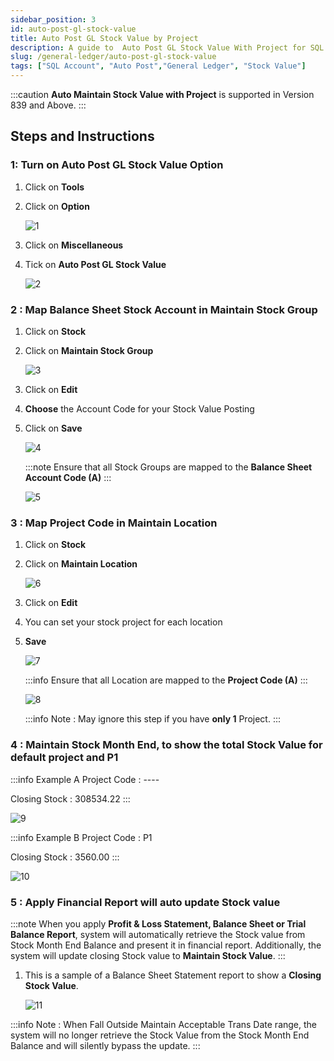 ```yaml
---
sidebar_position: 3
id: auto-post-gl-stock-value
title: Auto Post GL Stock Value by Project
description: A guide to  Auto Post GL Stock Value With Project for SQL Account
slug: /general-ledger/auto-post-gl-stock-value
tags: ["SQL Account", "Auto Post","General Ledger", "Stock Value"]
---
```


:::caution
**Auto Maintain Stock Value with Project** is supported in Version 839 and Above.
:::

## Steps and Instructions

### 1: Turn on Auto Post GL Stock Value Option

1. Click on **Tools**

2. Click on **Option**

    ![1](../../static/img/general-ledger/auto-post-gl-stock-value/1.png)

3. Click on **Miscellaneous**

4. Tick on **Auto Post GL Stock Value**

    ![2](../../static/img/general-ledger/auto-post-gl-stock-value/2.png)

### 2 : Map Balance Sheet Stock Account in Maintain Stock Group

1. Click on **Stock**

2. Click on **Maintain Stock Group**

    ![3](../../static/img/general-ledger/auto-post-gl-stock-value/3.png)

3. Click on **Edit**

4. **Choose** the Account Code for your Stock Value Posting

5. Click on **Save**

    ![4](../../static/img/general-ledger/auto-post-gl-stock-value/4.png)

    :::note
    Ensure that all Stock Groups are mapped to the **Balance Sheet Account Code (A)**
    :::

    ![5](../../static/img/general-ledger/auto-post-gl-stock-value/5.png)

### 3 : Map Project Code in Maintain Location

1. Click on **Stock**

2. Click on **Maintain Location**

    ![6](../../static/img/general-ledger/auto-post-gl-stock-value/6.png)

3. Click on **Edit**

4. You can set your stock project for each location

5. **Save**

    ![7](../../static/img/general-ledger/auto-post-gl-stock-value/7.png)

    :::info
    Ensure that all Location are mapped to the **Project Code (A)**
    :::

    ![8](../../static/img/general-ledger/auto-post-gl-stock-value/8.png)

    :::info
    Note : May ignore this step if you have **only 1** Project.
    :::

### 4 : Maintain Stock Month End, to show the total Stock Value for default project and P1

:::info Example A
Project Code : ----

Closing Stock : 308534.22
:::

![9](../../static/img/general-ledger/auto-post-gl-stock-value/9.png)

:::info Example B
Project Code : P1

Closing Stock : 3560.00
:::

![10](../../static/img/general-ledger/auto-post-gl-stock-value/10.png)

### 5 : Apply Financial Report will auto update Stock value

:::note
When you apply **Profit & Loss Statement, Balance Sheet or Trial Balance Report**,
system will automatically retrieve the Stock value from Stock Month End
Balance and present it in financial report. Additionally, the system will update
closing Stock value to **Maintain Stock Value**.
:::

1. This is a sample of a Balance Sheet Statement report to show a **Closing Stock Value**.

    ![11](../../static/img/general-ledger/auto-post-gl-stock-value/11.png)

:::info
Note : When Fall Outside Maintain Acceptable Trans Date range, the system will no longer retrieve the Stock
Value from the Stock Month End Balance and will silently bypass the update.
:::
